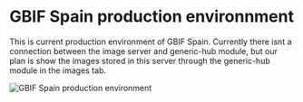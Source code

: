 # GBIF Spain production environnment

This is current production environment of GBIF Spain. Currently there isnt a connection between the image server and generic-hub module, but our plan is show the images stored in this server through the generic-hub module in the images tab.

![GBIF Spain production environment](https://cloud.githubusercontent.com/assets/3853645/12390734/ef758a88-bde2-11e5-9859-7eefb2f8e1ec.png)